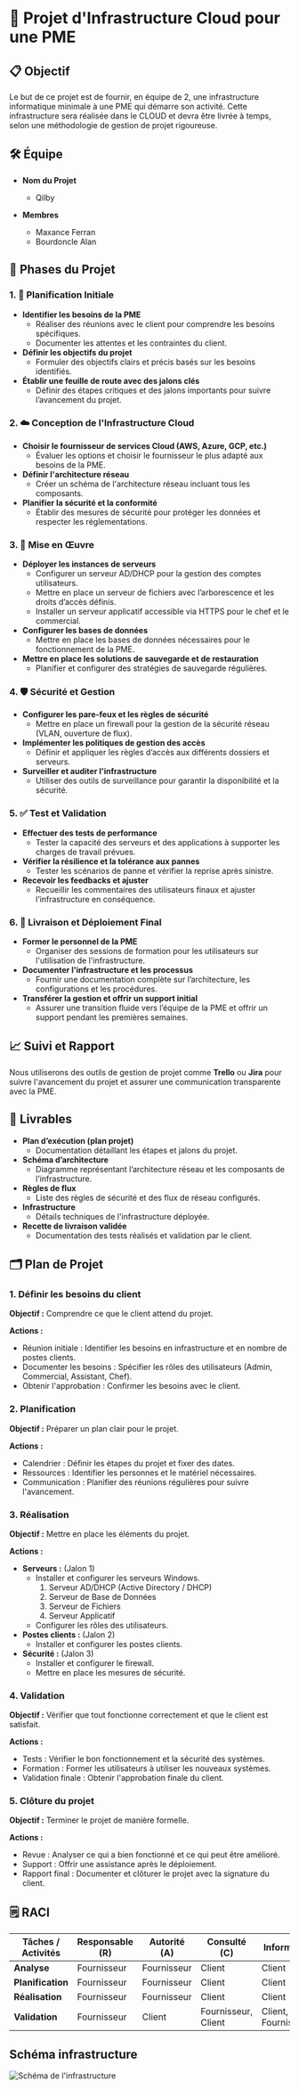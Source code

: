 # 🚀 Projet d'Infrastructure Cloud pour une PME

## 📋 Objectif

Le but de ce projet est de fournir, en équipe de 2, une infrastructure informatique minimale à une PME qui démarre son activité. Cette infrastructure sera réalisée dans le CLOUD et devra être livrée à temps, selon une méthodologie de gestion de projet rigoureuse.

## 🛠️ Équipe

- **Nom du Projet**
  - Qilby

- **Membres**
  - Maxance Ferran
  - Bourdoncle Alan

## 📅 Phases du Projet

### 1. 📑 Planification Initiale
- **Identifier les besoins de la PME**
  - Réaliser des réunions avec le client pour comprendre les besoins spécifiques.
  - Documenter les attentes et les contraintes du client.
- **Définir les objectifs du projet**
  - Formuler des objectifs clairs et précis basés sur les besoins identifiés.
- **Établir une feuille de route avec des jalons clés**
  - Définir des étapes critiques et des jalons importants pour suivre l’avancement du projet.

### 2. ☁️ Conception de l'Infrastructure Cloud
- **Choisir le fournisseur de services Cloud (AWS, Azure, GCP, etc.)**
  - Évaluer les options et choisir le fournisseur le plus adapté aux besoins de la PME.
- **Définir l'architecture réseau**
  - Créer un schéma de l'architecture réseau incluant tous les composants.
- **Planifier la sécurité et la conformité**
  - Établir des mesures de sécurité pour protéger les données et respecter les réglementations.

### 3. 🔨 Mise en Œuvre
- **Déployer les instances de serveurs**
  - Configurer un serveur AD/DHCP pour la gestion des comptes utilisateurs.
  - Mettre en place un serveur de fichiers avec l’arborescence et les droits d’accès définis.
  - Installer un serveur applicatif accessible via HTTPS pour le chef et le commercial.
- **Configurer les bases de données**
  - Mettre en place les bases de données nécessaires pour le fonctionnement de la PME.
- **Mettre en place les solutions de sauvegarde et de restauration**
  - Planifier et configurer des stratégies de sauvegarde régulières.

### 4. 🛡️ Sécurité et Gestion
- **Configurer les pare-feux et les règles de sécurité**
  - Mettre en place un firewall pour la gestion de la sécurité réseau (VLAN, ouverture de flux).
- **Implémenter les politiques de gestion des accès**
  - Définir et appliquer les règles d’accès aux différents dossiers et serveurs.
- **Surveiller et auditer l'infrastructure**
  - Utiliser des outils de surveillance pour garantir la disponibilité et la sécurité.

### 5. ✅ Test et Validation
- **Effectuer des tests de performance**
  - Tester la capacité des serveurs et des applications à supporter les charges de travail prévues.
- **Vérifier la résilience et la tolérance aux pannes**
  - Tester les scénarios de panne et vérifier la reprise après sinistre.
- **Recevoir les feedbacks et ajuster**
  - Recueillir les commentaires des utilisateurs finaux et ajuster l’infrastructure en conséquence.

### 6. 🚀 Livraison et Déploiement Final
- **Former le personnel de la PME**
  - Organiser des sessions de formation pour les utilisateurs sur l'utilisation de l'infrastructure.
- **Documenter l'infrastructure et les processus**
  - Fournir une documentation complète sur l’architecture, les configurations et les procédures.
- **Transférer la gestion et offrir un support initial**
  - Assurer une transition fluide vers l’équipe de la PME et offrir un support pendant les premières semaines.

## 📈 Suivi et Rapport

Nous utiliserons des outils de gestion de projet comme **Trello** ou **Jira** pour suivre l'avancement du projet et assurer une communication transparente avec la PME.

## 📄 Livrables

- **Plan d’exécution (plan projet)**
  - Documentation détaillant les étapes et jalons du projet.
- **Schéma d’architecture**
  - Diagramme représentant l’architecture réseau et les composants de l’infrastructure.
- **Règles de flux**
  - Liste des règles de sécurité et des flux de réseau configurés.
- **Infrastructure**
  - Détails techniques de l'infrastructure déployée.
- **Recette de livraison validée**
  - Documentation des tests réalisés et validation par le client.

## 🗂️ Plan de Projet

### 1. Définir les besoins du client
**Objectif :** Comprendre ce que le client attend du projet.

**Actions :**
- Réunion initiale : Identifier les besoins en infrastructure et en nombre de postes clients.
- Documenter les besoins : Spécifier les rôles des utilisateurs (Admin, Commercial, Assistant, Chef).
- Obtenir l'approbation : Confirmer les besoins avec le client.

### 2. Planification
**Objectif :** Préparer un plan clair pour le projet.

**Actions :**
- Calendrier : Définir les étapes du projet et fixer des dates.
- Ressources : Identifier les personnes et le matériel nécessaires.
- Communication : Planifier des réunions régulières pour suivre l'avancement.

### 3. Réalisation
**Objectif :** Mettre en place les éléments du projet.

**Actions :**
- **Serveurs :** (Jalon 1)
  - Installer et configurer les serveurs Windows.
    1. Serveur AD/DHCP (Active Directory / DHCP)
    2. Serveur de Base de Données
    3. Serveur de Fichiers
    4. Serveur Applicatif
  - Configurer les rôles des utilisateurs.
- **Postes clients :** (Jalon 2)
  - Installer et configurer les postes clients.
- **Sécurité :** (Jalon 3)
  - Installer et configurer le firewall.
  - Mettre en place les mesures de sécurité.

### 4. Validation
**Objectif :** Vérifier que tout fonctionne correctement et que le client est satisfait.

**Actions :**
- Tests : Vérifier le bon fonctionnement et la sécurité des systèmes.
- Formation : Former les utilisateurs à utiliser les nouveaux systèmes.
- Validation finale : Obtenir l'approbation finale du client.

### 5. Clôture du projet
**Objectif :** Terminer le projet de manière formelle.

**Actions :**
- Revue : Analyser ce qui a bien fonctionné et ce qui peut être amélioré.
- Support : Offrir une assistance après le déploiement.
- Rapport final : Documenter et clôturer le projet avec la signature du client.

## 🗒️ RACI

| Tâches / Activités | Responsable (R) | Autorité (A)   | Consulté (C)       | Informé (I)      |
|--------------------|-----------------|----------------|--------------------|------------------|
| **Analyse**        | Fournisseur     | Fournisseur    | Client             | Client           |
| **Planification**  | Fournisseur     | Fournisseur    | Client             | Client           |
| **Réalisation**    | Fournisseur     | Fournisseur    | Client             | Client           |
| **Validation**     | Fournisseur     | Client         | Fournisseur, Client | Client, Fournisseur |

## Schéma infrastructure 

![Schéma de l'infrastructure](/images/Schémainfra.png)